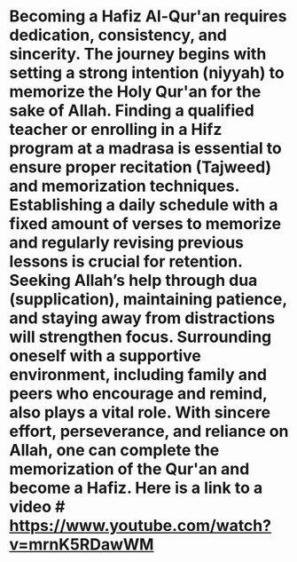 # Becoming a Hafiz Al-Qur'an requires dedication, consistency, and sincerity. The journey begins with setting a strong intention (niyyah) to memorize the Holy Qur'an for the sake of Allah. Finding a qualified teacher or enrolling in a Hifz program at a madrasa is essential to ensure proper recitation (Tajweed) and memorization techniques. Establishing a daily schedule with a fixed amount of verses to memorize and regularly revising previous lessons is crucial for retention. Seeking Allah’s help through dua (supplication), maintaining patience, and staying away from distractions will strengthen focus. Surrounding oneself with a supportive environment, including family and peers who encourage and remind, also plays a vital role. With sincere effort, perseverance, and reliance on Allah, one can complete the memorization of the Qur'an and become a Hafiz. Here is a link to a video # https://www.youtube.com/watch?v=mrnK5RDawWM
